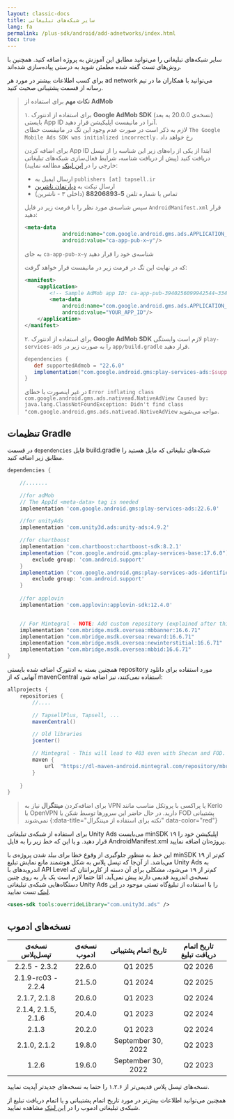 ```yaml
---
layout: classic-docs
title: سایر شبکه‌های تبلیغاتی
lang: fa
permalink: /plus-sdk/android/add-adnetworks/index.html
toc: true
---
```


سایر شبکه‌های تبلیغاتی را می‌توانید مطابق این آموزش به پروژه اضافه کنید. همچنین با روش‌های تست گفته شده مطمئن شوید به درستی پیاده‌سازی شده‌اند.

برای کسب اطلاعات بیشتر در مورد هر ad network می‌توانید با همکاران ما در تیم رسانه از قسمت پشتیبانی صحبت کنید.

> **نکات مهم** برای استفاده از **AdMob**  
> 
> ۱. برای استفاده از ادنتورک **Google AdMob SDK** (نسخه‌ی 20.0.0 به بعد) بایستی App ID آنرا در مانیفست اپلیکیشن قرار دهید.  
> لازم به ذکر است در صورت عدم وجود این تگ در مانیفست خطای `The Google Mobile Ads SDK was initialized incorrectly.` رخ خواهد داد
>
> برای اضافه کردن App ID ابتدا از یکی از راه‌های زیر این شناسه را از تپسل دریافت کنید (پیش از دریافت شناسه، شرایط فعال‌سازی شبکه‌های تبلیغاتی خارجی را در [این لینک](https://tapsell.ir/tapsellplus/) مطالعه نمایید):
> - ارسال ایمیل به `publishers [at] tapsell.ir`
> - ارسال تیکت به [دپارتمان ناشرین](https://tapsell.deskpro.com/new-ticket)
> - تماس با شماره تلفن **5-88206893** (داخلی ۳ - ناشرین)
> 
> سپس شناسه‌ی مورد نظر را با فرمت زیر در فایل `AndroidManifest.xml` قرار دهید:
> 
> ```xml
> <meta-data
>             android:name="com.google.android.gms.ads.APPLICATION_ID"
>             android:value="ca-app-pub-x~y"/>
> ```
> 
> به جای `ca-app-pub-x~y` شناسه‌ی خود را قرار دهید
> 
> 
> که در نهایت این تگ در فرمت زیر در مانیفست قرار خواهد گرفت:
> 
> ```xml
> <manifest>
>     <application>
>         <!-- Sample AdMob app ID: ca-app-pub-3940256099942544~3347511713 -->
>         <meta-data
>             android:name="com.google.android.gms.ads.APPLICATION_ID"
>             android:value="YOUR_APP_ID"/>
>     </application>
> </manifest>
> ```
>
> ۲. برای استفاده از ادنتورک **Google AdMob SDK** لازم است وابستگی `play-services-ads` را به صورت زیر در `app/build.gradle` قرار دهید.
> ```groovy
> dependencies {
>    def supportedAdmob = "22.6.0"
>    implementation("com.google.android.gms:play-services-ads:$supportedAdmob")
> }
> ```
> در غیر اینصورت با خطای `Error inflating class com.google.android.gms.ads.nativead.NativeAdView Caused by: java.lang.ClassNotFoundException: Didn't find class "com.google.android.gms.ads.nativead.NativeAdView` مواجه می‌شوید.


## تنظیمات Gradle
در قسمت `dependencies` فایل build.gradle شبکه‌های تبلیغاتی که مایل هستید را مطابق زیر اضافه کنید.

```groovy
dependencies {

    //.......

    //for adMob
    // The AppId <meta-data> tag is needed
    implementation 'com.google.android.gms:play-services-ads:22.6.0'

    //for unityAds
    implementation 'com.unity3d.ads:unity-ads:4.9.2'

    //for chartboost
    implementation 'com.chartboost:chartboost-sdk:8.2.1'
    implementation ("com.google.android.gms:play-services-base:17.6.0"){
        exclude group: 'com.android.support'
    }
    implementation ("com.google.android.gms:play-services-ads-identifier:17.0.0"){
        exclude group: 'com.android.support'
    }
    
    //for applovin
    implementation 'com.applovin:applovin-sdk:12.4.0'


    // For Mintegral - NOTE: Add custom repository (explained after this)
    implementation "com.mbridge.msdk.oversea:mbbanner:16.6.71"
    implementation "com.mbridge.msdk.oversea:reward:16.6.71"
    implementation "com.mbridge.msdk.oversea:newinterstitial:16.6.71"
    implementation "com.mbridge.msdk.oversea:mbbid:16.6.71"
}
```

همچنین بسته به ادنتورک اضافه شده بایستی repository مورد استفاده برای دانلود آنهایی که از mavenCentral استفاده نمی‌کنند، نیز اضافه شود:

```gradle
allprojects {  
    repositories {
        //....

        // TapsellPlus, Tapsell, ...
        mavenCentral()

        // Old libraries
        jcenter()

        // Mintegral - This will lead to 403 even with Shecan and FOD. Needs a strong VPN protocol
        maven {
            url  "https://dl-maven-android.mintegral.com/repository/mbridge_android_sdk_oversea"
        }
        
    }  
}
```


> برای اضافه‌کردن **مینتگرال** نیاز به VPN یا پراکسی با پروتکل مناسب مانند Kerio یا OpenVPN دارید. در حال حاضر این سرورها توسط شکن یا FOD پشتیبانی نمی‌شوند
{:data-title="نکته برای استفاده از مینتگرال" data-color="red"}


برای استفاده از شبکه‌ی تبلیغاتی Unity Ads می‌بایست minSDK اپلیکیشن خود را ۱۹ قرار دهید. و یا این که خط زیر را به فایل AndroidManifest.xml پروژه‌تان اضافه نمایید.

این خط به منظور جلوگیری از وقوع خطا برای بیلد شدن پروژه‌ی با minSDK کم‌تر از ۱۹ می‌باشد. از آن‌جا که تپسل پلاس به شکل هوشمند مانع نمایش تبلیغ Unity Ads به اندرویدهای با API Level کم‌تر از ۱۹ می‌شود، مشکلی برای آن دسته از کاربرانتان که نسخه‌ی اندروید قدیمی دارند پیش نمی‌آید. امّا حتما لازم است یک بار به روی چنین دستگاه‌هایی شبکه‌ی تبلیغاتی Unity Ads را با استفاده از تبلیغ‌گاه تستی موجود در [این لینک](https://docs.tapsell.ir/plus-sdk/android/adnetworks-test/) تست نمایید.

```xml
<uses-sdk tools:overrideLibrary="com.unity3d.ads" />
```

## نسخه‌های ادموب

| **نسخه‌ی تپسل‌پلاس** | **نسخه‌ی ادموب** | **تاریخ اتمام پشتیبانی** | **تاریخ اتمام دریافت تبلیغ** |
|:--------------------:|:----------------:|:------------------------:|:----------------------------:|
|    2.2.5 - 2.3.2     |      22.6.0      |         Q1 2025          |           Q2 2026            |
|  2.1.9-rc03 - 2.2.4  |      21.5.0      |         Q1 2024          |           Q2 2025            |
|     2.1.7, 2.1.8     |      20.6.0      |         Q1 2023          |           Q2 2024            |
| 2.1.4, 2.1.5, 2.1.6  |      20.4.0      |         Q1 2023          |           Q2 2024            |
|        2.1.3         |      20.2.0      |         Q1 2023          |           Q2 2024            |
|     2.1.0, 2.1.2     |      19.8.0      |    September 30, 2022    |           Q2 2023            |
|        1.2.6         |      19.6.0      |    September 30, 2022    |           Q2 2023            |

نسخه‌های تپسل پلاس قدیمی‌تر از ۱.۲.۶ را حتما به نسخه‌های جدیدتر آپدیت نمایید.

همچنین می‌توانید اطلاعات بیش‌تر در مورد تاریخ اتمام پشتیبانی و یا اتمام دریافت تبلیغ از شبکه‌ی تبلیغاتی ادموب را در [این لینک](https://developers.google.com/admob/android/deprecation) مشاهده نمایید.

